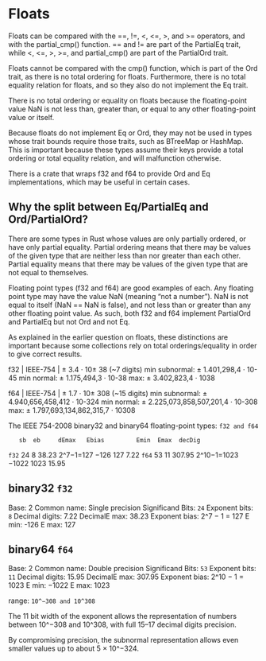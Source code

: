 # Floats

Floats can be compared with the ==, !=, <, <=, >, and >= operators, and with the partial_cmp() function. == and != are part of the PartialEq trait, while <, <=, >, >=, and partial_cmp() are part of the PartialOrd trait.

Floats cannot be compared with the cmp() function, which is part of the Ord trait, as there is no total ordering for floats. Furthermore, there is no total equality relation for floats, and so they also do not implement the Eq trait.

There is no total ordering or equality on floats because the floating-point value NaN is not less than, greater than, or equal to any other floating-point value or itself.

Because floats do not implement Eq or Ord, they may not be used in types whose trait bounds require those traits, such as BTreeMap or HashMap. This is important because these types assume their keys provide a total ordering or total equality relation, and will malfunction otherwise.

There is a crate that wraps f32 and f64 to provide Ord and Eq implementations, which may be useful in certain cases.


## Why the split between Eq/PartialEq and Ord/PartialOrd?
There are some types in Rust whose values are only partially ordered, or have only partial equality. Partial ordering means that there may be values of the given type that are neither less than nor greater than each other. Partial equality means that there may be values of the given type that are not equal to themselves.

Floating point types (f32 and f64) are good examples of each. Any floating point type may have the value NaN (meaning “not a number”). NaN is not equal to itself (NaN == NaN is false), and not less than or greater than any other floating point value. As such, both f32 and f64 implement PartialOrd and PartialEq but not Ord and not Eq.

As explained in the earlier question on floats, these distinctions are important because some collections rely on total orderings/equality in order to give correct results.






f32 | IEEE-754 | ± 3.4 · 10± 38 (~7 digits)
min subnormal: ± 1.401,298,4 · 10-45
min normal: ± 1.175,494,3 · 10-38
max: ± 3.402,823,4 · 1038

f64 | IEEE-754 | ± 1.7 · 10± 308 (~15 digits)
min subnormal: ± 4.940,656,458,412 · 10-324
min normal: ± 2.225,073,858,507,201,4 · 10-308
max: ± 1.797,693,134,862,315,7 · 10308




The IEEE 754-2008 binary32 and binary64 floating-point types: `f32 and f64`

       sb  eb     dEmax   Ebias         Emin  Emax  decDig
`f32`  24   8     38.23   2^7−1=127     −126   127    7.22
`f64`  53  11    307.95   2^10−1=1023  −1022  1023   15.95



## binary32 `f32`

Base: 2
Common name: Single precision
Significand Bits: `24`
Exponent bits: `8`
Decimal digits: 7.22
DecimalE max: 38.23
Exponent bias: 2^7 − 1 = 127
E min: -126
E max:  127


## binary64 `f64`

Base: 2
Common name: Double precision
Significand Bits: `53`
Exponent bits: `11`
Decimal digits: 15.95
DecimalE max: 307.95
Exponent bias: 2^10 − 1 = 1023
E min: −1022
E max:  1023


range: `10^−308 and 10^308`

The 11 bit width of the exponent allows the representation of numbers between 
10^−308 and 10^308, with full 15–17 decimal digits precision.

By compromising precision, the subnormal representation allows even smaller 
values up to about 5 × 10^−324.